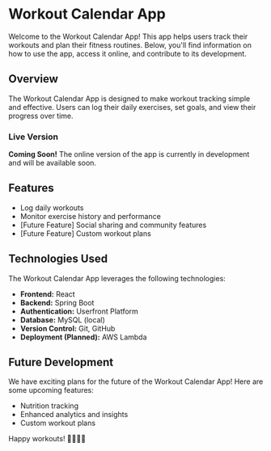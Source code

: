 # Workout Calendar App

Welcome to the Workout Calendar App! This app helps users track their workouts and plan their fitness routines. Below, you'll find information on how to use the app, access it online, and contribute to its development.

## Overview

The Workout Calendar App is designed to make workout tracking simple and effective. Users can log their daily exercises, set goals, and view their progress over time.

### Live Version
**Coming Soon!** The online version of the app is currently in development and will be available soon.

## Features

- Log daily workouts
- Monitor exercise history and performance
- [Future Feature] Social sharing and community features
- [Future Feature] Custom workout plans

## Technologies Used

The Workout Calendar App leverages the following technologies:

- **Frontend:** React
- **Backend:** Spring Boot
- **Authentication:** Userfront Platform
- **Database:** MySQL (local)
- **Version Control:** Git, GitHub
- **Deployment (Planned):** AWS Lambda

## Future Development

 We have exciting plans for the future of the Workout Calendar App! Here are some upcoming features:

- Nutrition tracking
- Enhanced analytics and insights
- Custom workout plans

Happy workouts! 💪🏋️‍♀️📆